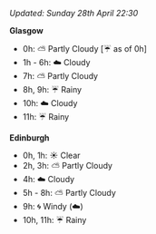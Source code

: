 *Updated: Sunday 28th April 22:30*

**Glasgow**

* 0h: :partly_sunny: Partly Cloudy [:umbrella: as of 0h]
* 1h - 6h: :cloud: Cloudy
* 7h: :partly_sunny: Partly Cloudy
* 8h, 9h: :umbrella: Rainy
* 10h: :cloud: Cloudy
* 11h: :umbrella: Rainy

**Edinburgh**

* 0h, 1h: :sunny: Clear
* 2h, 3h: :partly_sunny: Partly Cloudy
* 4h: :cloud: Cloudy
* 5h - 8h: :partly_sunny: Partly Cloudy
* 9h: :cyclone: Windy (:cloud:)
* 10h, 11h: :umbrella: Rainy

